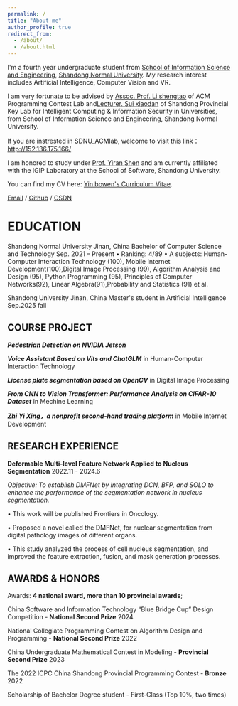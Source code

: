 ```yaml
---
permalink: /
title: "About me"
author_profile: true
redirect_from: 
  - /about/
  - /about.html
---
```


I'm a fourth year undergraduate student from [School of Information Science and Engineering](http://www.ischool.sdnu.edu.cn/), [Shandong Normal University](https://www.sdnu.edu.cn/). My research interest includes Artificial Intelligence, Computer Vision and VR.

I am very fortunate to be advised by [Assoc. Prof. Li shengtao](http://www.ischool.sdnu.edu.cn/info/1322/5803.htm) of ACM Programming Contest Lab and[Lecturer. Sui xiaodan](http://www.ischool.sdnu.edu.cn/info/1323/7000.htm) of Shandong Provincial Key Lab for Intelligent Computing & Information Security in Universities, from School of Information Science and Engineering, Shandong Normal University. 

If you are instrested in SDNU_ACMlab, welcome to visit this link：http://152.136.175.166/

I am honored to study under [Prof. Yiran Shen](https://faculty.sdu.edu.cn/shenyiran/zh_CN/index.htm) and am currently affiliated with the IGIP Laboratory at the School of Software, Shandong University.

You can find my CV here: [Yin bowen's Curriculum Vitae](../assets/resume.pdf).

[Email](mailto:elisia.ybw@gmail.com) / [Github](https://github.com/YbwElysia) / [CSDN](https://blog.csdn.net/qq_63747498?spm=1000.2115.3001.5343)


EDUCATION
======
Shandong Normal University Jinan, China
Bachelor of Computer Science and Technology Sep. 2021 – Present
• Ranking: 4/89
• A subjects: Human-Computer Interaction Technology (100), Mobile Internet Development(100),Digital Image Processing (99), Algorithm Analysis and Design (95), Python Programming (95), Principles of Computer Networks(92), Linear Algebra(91),Probability and Statistics (91) et al.

Shandong University Jinan, China
Master's student in Artificial Intelligence Sep.2025 fall

COURSE PROJECT
------
***Pedestrian Detection on NVlDlA Jetson*** 

***Voice Assistant Based on Vits and ChatGLM*** in Human-Computer Interaction Technology

***License plate segmentation based on OpenCV*** in Digital Image Processing

***From CNN to Vision Transformer: Performance Analysis on ClFAR-10 Dataset*** in Mechine Learning

***Zhi Yi Xing，a nonprofit second-hand trading platform*** in Mobile Internet Development

RESEARCH EXPERIENCE
------
**Deformable Multi-level Feature Network Applied to Nucleus Segmentation**       2022.11 - 2024.6

*Objective: To establish DMFNet by integrating DCN, BFP, and SOLO to enhance the performance of the segmentation network in nucleus segmentation.*

• This work will be published Frontiers in Oncology.

• Proposed a novel called the DMFNet, for nuclear segmentation from digital pathology images of different organs.

• This study analyzed the process of cell nucleus segmentation, and improved the feature extraction, fusion, and mask generation processes.

AWARDS & HONORS
------
Awards: **4 national award, more than 10 provincial awards**;

China Software and Information Technology “Blue Bridge Cup” Design Competition - **National Second Prize** 2024

National Collegiate Programming Contest on Algorithm Design and Programming - **National Second Prize** 2022

China Undergraduate Mathematical Contest in Modeling - **Provincial Second Prize** 2023

The 2022 ICPC China Shandong Provincial Programming Contest - **Bronze** 2022

Scholarship of Bachelor Degree student - First-Class (Top 10%, two times)
